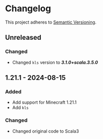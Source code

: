 # Changelog

This project adheres to [Semantic Versioning](https://semver.org/spec/v2.0.0.html).

## Unreleased

### Changed

- Changed `kls` version to **_3.1.0+scala.3.5.0_**

## 1.21.1 - 2024-08-15

### Added

- Add support for Minecraft 1.21.1
- Add `kls`

### Changed

- Changed original code to Scala3
